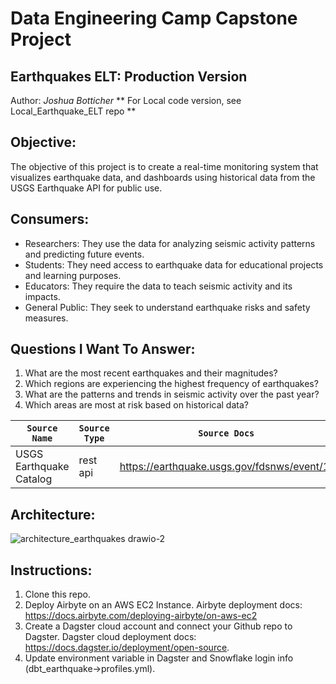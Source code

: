 # Data Engineering Camp Capstone Project

## **Earthquakes ELT: Production Version**
Author: _Joshua Botticher_
** For Local code version, see Local_Earthquake_ELT repo **

## Objective:
The objective of this project is to create a real-time monitoring system that visualizes earthquake data, and dashboards using historical data from the USGS Earthquake API for public use.

## Consumers:
- Researchers: They use the data for analyzing seismic activity patterns and predicting future events.
- Students: They need access to earthquake data for educational projects and learning purposes.
- Educators: They require the data to teach seismic activity and its impacts.
- General Public: They seek to understand earthquake risks and safety measures.

## Questions I Want To Answer:
1) What are the most recent earthquakes and their magnitudes?
2) Which regions are experiencing the highest frequency of earthquakes?
3) What are the patterns and trends in seismic activity over the past year?
4) Which areas are most at risk based on historical data?


| `Source Name`  | `Source Type` | `Source Docs`                               | `Endpoint` |
| -------------  | ------------- | ------------                                | -----------|
|  USGS Earthquake Catalog    | rest api      | https://earthquake.usgs.gov/fdsnws/event/1/ | https://earthquake.usgs.gov/fdsnws/event/1/query|


## Architecture:
![architecture_earthquakes drawio-2](https://github.com/user-attachments/assets/30416493-e6cd-4531-9c23-70e9d336245e)

## Instructions:

1) Clone this repo.
2) Deploy Airbyte on an AWS EC2 Instance. Airbyte deployment docs: https://docs.airbyte.com/deploying-airbyte/on-aws-ec2
3) Create a Dagster cloud account and connect your Github repo to Dagster. Dagster cloud deployment docs: https://docs.dagster.io/deployment/open-source.
4) Update environment variable in Dagster and Snowflake login info (dbt_earthquake->profiles.yml).
